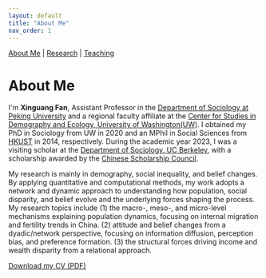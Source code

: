 ```yaml
---
layout: default
title: "About Me"
nav_order: 1
---
```


<link href="https://fonts.googleapis.com/css2?family=Source Sans Pro&family=Roboto:wght@500&display=swap" rel="stylesheet">
<link rel="stylesheet" href="assets/style.css">

[About Me](index.md) | [Research](research.md) | [Teaching](teaching.md)



# About Me

I'm **Xinguang Fan**, Assistant Professor in the [Department of Sociology at Peking University](http://www.shehui.pku.edu.cn/) and a regional faculty affiliate at the [Center for Studies in Demography and Ecology, University of Washington(UW)](https://csde.washington.edu/). I obtained my PhD in Sociology from UW in 2020 and an MPhil in Social Sciences from [HKUST](https://sosc.hkust.edu.hk/) in 2014, respectively. During the academic year 2023, I was a visiting scholar at the [Department of Sociology, UC Berkeley](https://sociology.berkeley.edu/), with a scholarship awarded by the [Chinese Scholarship Council](https://www.chinesescholarshipcouncil.com/).

My research is mainly in demography, social inequality, and belief changes. By applying quantitative and computational methods, my work adopts a network and dynamic approach to understanding how population, social disparity, and belief evolve and the underlying forces shaping the process. My research topics include (1) the macro-, meso-, and micro-level mechanisms explaining population dynamics, focusing on internal migration and fertility trends in China. (2) attitude and belief changes from a dyadic/network perspective, focusing on information diffusion, perception bias, and preference formation. (3) the structural forces driving income and wealth disparity from a relational approach.

[Download my CV (PDF)](assets/CV_20250401.pdf)
